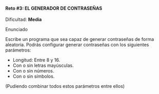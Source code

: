 #### Reto #3: EL GENERADOR DE CONTRASEÑAS
Dificultad: **Media**

Enunciado

Escribe un programa que sea capaz de generar contraseñas de forma aleatoria. Podrás configurar generar contraseñas con los siguientes parámetros:

- Longitud: Entre 8 y 16.
- Con o sin letras mayúsculas.
- Con o sin números.
- Con o sin símbolos.

(Pudiendo combinar todos estos parámetros entre ellos)
